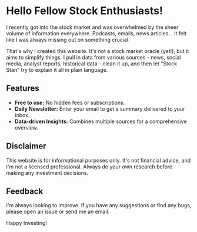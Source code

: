 # Hello Fellow Stock Enthusiasts!

I recently got into the stock market and was overwhelmed by the sheer volume of information everywhere. Podcasts, emails, news articles... it felt like I was always missing out on something crucial. 

That's why I created this website. It's not a stock market oracle (yet!), but it aims to simplify things. I pull in data from various sources - news, social media, analyst reports, historical data - clean it up, and then let "Stock Stan" try to explain it all in plain language. 

## Features

* **Free to use:** No hidden fees or subscriptions.
* **Daily Newsletter:** Enter your email to get a summary delivered to your inbox. 
* **Data-driven Insights:** Combines multiple sources for a comprehensive overview. 

## Disclaimer

This website is for informational purposes only. It's not financial advice, and I'm not a licensed professional. Always do your own research before making any investment decisions. 

## Feedback

I'm always looking to improve. If you have any suggestions or find any bugs, please open an issue or send me an email. 

Happy Investing!